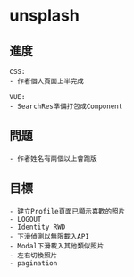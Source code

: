 # unsplash
## 進度
```
CSS: 
- 作者個人頁面上半完成

VUE:
- SearchRes準備打包成Component
```

## 問題
```
- 作者姓名有兩個以上會跑版
```

## 目標
```
- 建立Profile頁面已顯示喜歡的照片
- LOGOUT
- Identity RWD
- 下滑偵測以無限載入API
- Modal下滑載入其他類似照片
- 左右切換照片
- pagination
```